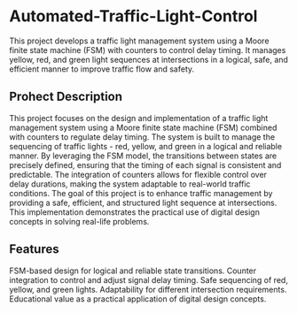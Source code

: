 # Automated-Traffic-Light-Control
This project develops a traffic light management system using a Moore finite state machine (FSM) with counters to control delay timing. It manages yellow, red, and green light sequences at intersections in a logical, safe, and efficient manner to improve traffic flow and safety.
## Prohect Description 
This project focuses on the design and implementation of a traffic light management system using a Moore finite state machine (FSM) combined with counters to regulate delay timing. 
The system is built to manage the sequencing of traffic lights - red, yellow, and green in a logical and reliable manner. 
By leveraging the FSM model, the transitions between states are precisely defined, ensuring that the timing of each signal is consistent and predictable. 
The integration of counters allows for flexible control over delay durations, making the system adaptable to real-world traffic conditions. 
The goal of this project is to enhance traffic management by providing a safe, efficient, and structured light sequence at intersections. 
This implementation demonstrates the practical use of digital design concepts in solving real-life problems.
## Features 
FSM-based design for logical and reliable state transitions.
Counter integration to control and adjust signal delay timing.
Safe sequencing of red, yellow, and green lights.
Adaptability for different intersection requirements.
Educational value as a practical application of digital design concepts.
